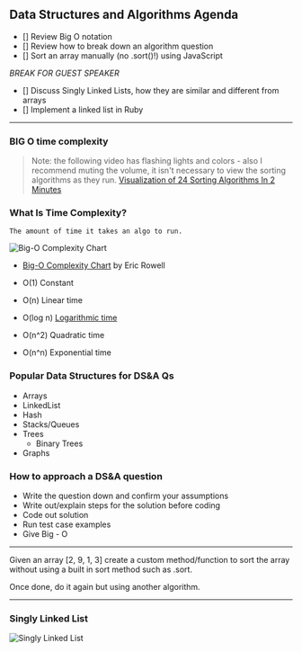 ## Data Structures and Algorithms Agenda
- [] Review Big O notation
- [] Review how to break down an algorithm question
- [] Sort an array manually (no .sort()!) using JavaScript

*BREAK FOR GUEST SPEAKER*

- [] Discuss Singly Linked Lists, how they are similar and different from arrays
- [] Implement a linked list in Ruby

****

### BIG O time complexity
>Note: the following video has flashing lights and colors - also I recommend muting the volume, it isn't necessary to view the sorting algorithms as they run. 
[Visualization of 24 Sorting Algorithms In 2 Minutes](https://www.youtube.com/watch?v=BeoCbJPuvSE)

### What Is Time Complexity? 
    The amount of time it takes an algo to run.

![Big-O Complexity Chart](https://miro.medium.com/max/1200/1*5ZLci3SuR0zM_QlZOADv8Q.jpeg)
- [Big-O Complexity Chart](http://bigocheatsheet.com/) by Eric Rowell

 - O(1) Constant 
 - O(n) Linear time
 - O(log n) [Logarithmic time](https://www.youtube.com/watch?v=M4ubFru2O80) 
 - O(n^2) Quadratic time 
 - O(n^n) Exponential time

 ### Popular Data Structures for DS&A Qs
 - Arrays 
 - LinkedList
 - Hash
 - Stacks/Queues 
 - Trees 
    - Binary Trees
 - Graphs 

 ### How to approach a DS&A question

 - Write the question down and confirm your assumptions  
 - Write out/explain steps for the solution before coding 
 - Code out solution 
 - Run test case examples 
 - Give Big - O

****

Given an array [2, 9, 1, 3] create a custom method/function to sort the array without using a built in sort method such as .sort.

Once done, do it again but using another algorithm.

****

 ### Singly Linked List
![Singly Linked List](https://media.geeksforgeeks.org/wp-content/cdn-uploads/20200922124319/Singly-Linked-List1.png)